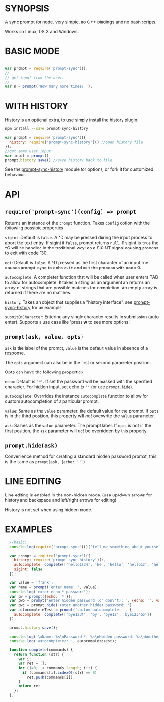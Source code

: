 # SYNOPSIS
A sync prompt for node. very simple. no C++ bindings and no bash scripts.

Works on Linux, OS X and Windows.

# BASIC MODE
```js

var prompt = require('prompt-sync')();
//
// get input from the user.
//
var n = prompt('How many more times? ');
```
# WITH HISTORY

History is an optional extra, to use simply install the history plugin.

```sh
npm install --save prompt-sync-history
```

```js
var prompt = require('prompt-sync')({
  history: require('prompt-sync-history')() //open history file
});
//get some user input
var input = prompt()
prompt.history.save() //save history back to file
```

See the [prompt-sync-history](http://npm.im/prompt-sync-history) module
for options, or fork it for customized behaviour.

# API

## `require('prompt-sync')(config) => prompt`

Returns an instance of the `prompt` function.
Takes `config` option with the following possible properties

`sigint`: Default is `false`. A ^C may be pressed during the input process to abort the text entry. If sigint it `false`, prompt returns `null`. If sigint is `true` the ^C will be handled in the traditional way: as a SIGINT signal causing process to exit with code 130.

`eot`: Default is `false`. A ^D pressed as the first character of an input line causes prompt-sync to echo `exit` and exit the process with code 0.

`autocomplete`: A completer function that will be called when user enters TAB to allow for autocomplete. It takes a string as an argument an returns an array of strings that are possible matches for completion. An empty array is returned if there are no matches.

`history`: Takes an object that supplies a "history interface", see [prompt-sync-history](http://npm.im/prompt-sync-history) for an example.

`submitOnCharacter`: Entering any single character results in submission (auto enter). Supports a use case like 'press **w** to see more options'.

## `prompt(ask, value, opts)`

`ask` is the label of the prompt, `value` is the default value
in absence of a response.

The `opts` argument can also be in the first or second parameter position.

Opts can have the following properties

`echo`: Default is `'*'`. If set the password will be masked with the specified character. For hidden input, set echo to `''` (or use `prompt.hide`).

`autocomplete`: Overrides the instance `autocomplete` function to allow for custom
autocompletion of a particular prompt.

`value`: Same as the `value` parameter, the default value for the prompt. If `opts`
is in the third position, this property will *not* overwrite the `value` parameter.

`ask`: Sames as the `value` parameter. The prompt label. If `opts` is not in the first position, the `ask` parameter will *not* be overridden by this property.

## `prompt.hide(ask)`

Convenience method for creating a standard hidden password prompt,
this is the same as `prompt(ask, {echo: ''})`


# LINE EDITING
Line editing is enabled in the non-hidden mode. (use up/down arrows for history and backspace and left/right arrows for editing)

History is not set when using hidden mode.

# EXAMPLES

```js
  //basic:
  console.log(require('prompt-sync')()('tell me something about yourself: '))

  var prompt = require('prompt-sync')({
    history: require('prompt-sync-history')(),
    autocomplete: complete(['hello1234', 'he', 'hello', 'hello12', 'hello123456']),
    sigint: false
  });

  var value = 'frank';
  var name = prompt('enter name: ', value);
  console.log('enter echo * password');
  var pw = prompt({echo: '*'});
  var pwb = prompt('enter hidden password (or don\'t): ', {echo: '', value: '*pwb default*'})
  var pwc = prompt.hide('enter another hidden password: ')
  var autocompleteTest = prompt('custom autocomplete: ', {
    autocomplete: complete(['bye1234', 'by', 'bye12', 'bye123456'])
  });

  prompt.history.save();

  console.log('\nName: %s\nPassword *: %s\nHidden password: %s\nAnother Hidden password: %s', name, pw, pwb, pwc);
  console.log('autocomplete2: ', autocompleteTest);

  function complete(commands) {
    return function (str) {
      var i;
      var ret = [];
      for (i=0; i< commands.length; i++) {
        if (commands[i].indexOf(str) == 0)
          ret.push(commands[i]);
      }
      return ret;
    };
  };
```
